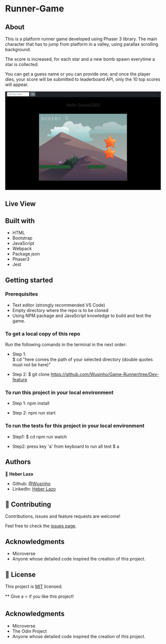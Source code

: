 # Runner-Game

## About

This is a platform runner game developed using Phaser 3 library. The main character that has to jump from platform in a valley, using parallax scrolling background. 

The score is increased, for each star and a new bomb spawn everytime a star is collected.

You can get a guess name or you can provide one, and once the player dies, your score will be submitted to leaderboard API, only the 10 top scores will appear.


![screenshot](./assets/ScreenShot.png)

## Live View

<!-- [Live View](https://lazo-todolist.netlify.app/) -->

## Built with

- HTML
- Bootstrap
- JavaScript
- Webpack
- Package.json
- Phaser3
- Jest

## Getting started

### Prerequisites

- Text editor (strongly recommended VS Code)
- Empty directory where the repo is to be cloned
- Using NPM package and JavaScript knowledge to build and test the game.

### To get a local copy of this repo

Run the following comands in the terminal in the next order:

- Step 1:  
  $ cd "here comes the path of your selected directory (double quotes must not be here)"

- Step 2:
  $ git clone https://github.com/Wusinho/Game-Runner/tree/Dev-feature

### To run this project in your local environment

- Step 1:
  npm install

- Step 2:
  npm run start

### To run the tests for this project in your local environment

- Step1:
  $ cd npm run watch

- Step2:
  press key 'a' from keyboard to run all test
  $ a

## Authors

👤 **Heber Lazo**

- Github: [@Wusinho](https://github.com/Wusinho)
- LinkedIn: [Heber Lazo](https://www.linkedin.com/in/heber-lazo-benza-523266133/)

## 🤝 Contributing

Contributions, issues and feature requests are welcome!

Feel free to check the [issues page](https://github.com/Wusinho/To-doList).

## Acknowledgments

- Microverse
- Anyone whose detailed code inspired the creation of this project.

## 📝 License

This project is [MIT](LICENSE) licensed.

\*\*
Give a ⭐️ if you like this project!

## Acknowledgments

- Microverse
- The Odin Project
- Anyone whose detailed code inspired the creation of this project.
